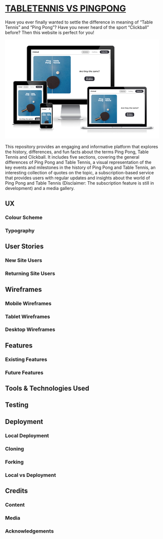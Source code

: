 # [TABLETENNIS VS PINGPONG](https://benschaf.github.io/tabletennis-vs-pingpong)

Have you ever finally wanted to settle the difference in meaning of “Table Tennis” and “Ping Pong”? Have you never heard of the sport “Clickball” before? Then this website is perfect for you!

![iamresponsive mockup image](documentation/images/mockup.png)

This repository provides an engaging and informative platform that explores the history, differences, and fun facts about the terms Ping Pong, Table Tennis and Clickball. It includes five sections, covering the general differences of Ping Pong and Table Tennis, a visual representation of the key events and milestones in the history of Ping Pong and Table Tennis, an interesting collection of quotes on the topic, a subscription-based service that provides users with regular updates and insights about the world of Ping Pong and Table Tennis (Disclaimer: The subscription feature is still in development) and a media gallery.

## UX

### Colour Scheme

### Typography

## User Stories

### New Site Users

### Returning Site Users

## Wireframes

### Mobile Wireframes

### Tablet Wireframes

### Desktop Wireframes

## Features

### Existing Features

### Future Features

## Tools & Technologies Used

## Testing

## Deployment

### Local Deployment

### Cloning

### Forking

### Local vs Deployment

## Credits

### Content

### Media

### Acknowledgements